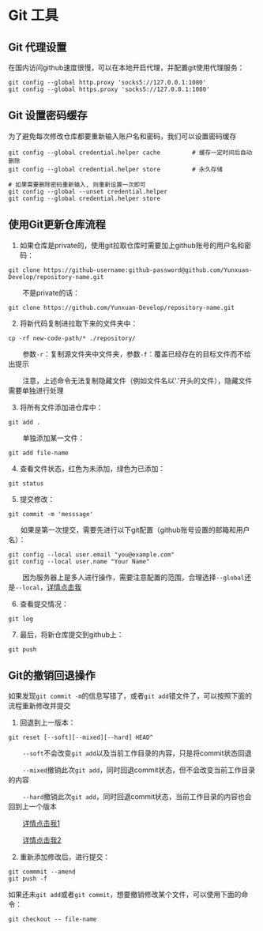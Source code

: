 # Git 工具

## Git 代理设置

在国内访问github速度很慢，可以在本地开启代理，并配置git使用代理服务：

```shell
git config --global http.proxy 'socks5://127.0.0.1:1080'
git config --global https.proxy 'socks5://127.0.0.1:1080'
```

## Git 设置密码缓存

为了避免每次修改仓库都要重新输入账户名和密码，我们可以设置密码缓存

```shell
git config --global credential.helper cache         # 缓存一定时间后自动删除
git config --global credential.helper store         # 永久存储

# 如果需要删除密码重新输入, 则重新设置一次即可
git config --global --unset credential.helper
git config --global credential.helper store
```



## 使用Git更新仓库流程

1. 如果仓库是private的，使用git拉取仓库时需要加上github账号的用户名和密码：

```shell
git clone https://github-username:github-password@github.com/Yunxuan-Develop/repository-name.git
```

&emsp; &ensp;&nbsp;不是private的话：

```shell
git clone https://github.com/Yunxuan-Develop/repository-name.git
```

2. 将新代码复制进拉取下来的文件夹中：

```shell
cp -rf new-code-path/* ./repository/
```

&emsp; &ensp;&nbsp;参数`-r`：复制源文件夹中文件夹，参数`-f`：覆盖已经存在的目标文件而不给出提示

&emsp; &ensp;&nbsp;注意，上述命令无法复制隐藏文件（例如文件名以'.'开头的文件），隐藏文件需要单独进行处理

3. 将所有文件添加进仓库中：

```shell
git add .
```

&emsp; &ensp;&nbsp;单独添加某一文件：

```shell
git add file-name
```

4. 查看文件状态，红色为未添加，绿色为已添加：

```shell
git status
```

5. 提交修改：

```shell
git commit -m 'messsage'
```

&emsp; &ensp;如果是第一次提交，需要先进行以下git配置（github账号设置的邮箱和用户名）：

```shell
git config --local user.email "you@example.com"
git config --local user.name "Your Name"
```

&emsp; &ensp;&nbsp;因为服务器上是多人进行操作，需要注意配置的范围，合理选择`--global`还是`--local`，[详情点击我](https://blog.csdn.net/qq_29827369/article/details/106294460)

6. 查看提交情况：

```shell
git log
```

7. 最后，将新仓库提交到github上：

```shell
git push
```

## Git的撤销回退操作

如果发现`git commit -m`的信息写错了，或者`git add`错文件了，可以按照下面的流程重新修改并提交

1. 回退到上一版本：

```shell
git reset [--soft][--mixed][--hard] HEAD^
```

&emsp; &ensp; `--soft`不会改变`git add`以及当前工作目录的内容，只是将commit状态回退

&emsp; &ensp;&nbsp;`--mixed`撤销此次`git add`，同时回退commit状态，但不会改变当前工作目录的内容

&emsp; &ensp; `--hard`撤销此次`git add`，同时回退commit状态，当前工作目录的内容也会回到上一个版本

&emsp; &ensp;&nbsp;[详情点击我1](https://www.jianshu.com/p/c6927e80a01d)

&emsp; &ensp;&nbsp;[详情点击我2](https://www.runoob.com/git/git-reset.html)

2. 重新添加修改后，进行提交：

```shell
git commmit --amend
git push -f
```

如果还未`git add`或者`git commit`，想要撤销修改某个文件，可以使用下面的命令：
```shell
git checkout -- file-name
```